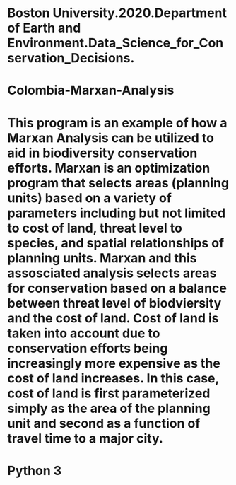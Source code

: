 # Boston University.2020.Department of Earth and Environment.Data_Science_for_Conservation_Decisions. 
# Colombia-Marxan-Analysis
# This program is an example of how a Marxan Analysis can be utilized to aid in biodiversity conservation efforts. Marxan is an optimization program that selects areas (planning units) based on a variety of parameters including but not limited to cost of land, threat level to species, and spatial relationships of planning units. Marxan and this assosciated analysis selects areas for conservation based on a balance between threat level of biodviersity and the cost of land. Cost of land is taken into account due to conservation efforts being increasingly more expensive as the cost of land increases. In this case, cost of land is first parameterized simply as the area of the planning unit and second as a function of travel time to a major city.

# Python 3



